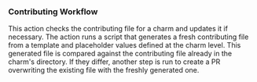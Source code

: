### Contributing Workflow

This action checks the contributing file for a charm and updates it if necessary. The action runs a script that generates a fresh contributing file from a template and placeholder values defined at the charm level. This generated file is compared against the contributing file already in the charm's directory. If they differ, another step is run to create a PR overwriting the existing file with the freshly generated one.